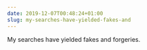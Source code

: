 ```yaml
---
date: 2019-12-07T00:48:24+01:00
slug: my-searches-have-yielded-fakes-and
---
```

My searches have yielded fakes and forgeries.

